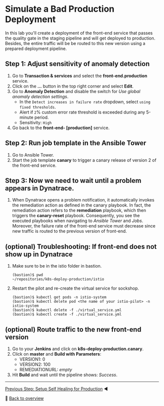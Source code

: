 # Simulate a Bad Production Deployment

In this lab you'll create a deployment of the front-end service that passes the quality gate in the staging pipeline and will get deployed to production. Besides, the entire traffic will be be routed to this new version using a prepared deployment pipeline. 
  
## Step 1: Adjust sensitivity of anomaly detection
1. Go to **Transaction & services** and select the **front-end.production** service.
1. Click on the **...** button in the top right corner and select **Edit**.
1. Go to **Anomaly Detection** and disable the switch for *Use global anomaly detection settings*.
    * In the `Detect increases in failure rate` dropdown, select `using fixed thresholds`.
    * Alert if `2`% custom error rate threshold is exceeded during any 5-minute period.
    * Sensitivity: `High`
1. Go back to the **front-end- [production]** service.

## Step 2: Run job template in the Ansible Tower
1. Go to Ansible Tower.
1. Start the job template **canary** to trigger a canary release of version 2 of the front-end service.

## Step 3: Now we need to wait until a problem appears in Dynatrace.
1. When Dynatrace opens a problem notification, it automatically invokes the remediation action as defined in the canary playbook. In fact, the remediation action refers to the **remediation** playbook, which then triggers the **canary-reset** playbook. Consequently, you see the executed playbooks when navigating to *Ansible Tower* and *Jobs*. Moreover, the failure rate of the front-end service must decrease since new traffic is routed to the previous version of front-end.

## (optional) Troubleshooting: If front-end does not show up in Dynatrace
1. Make sure to be in the istio folder in bastion.
    ```
    (bastion)$ pwd
    ~/repositories/k8s-deploy-production/istio
    ```
1. Restart the pilot and re-create the virtual service for sockshop.
   ```
   (bastion)$ kubectl get pods -n istio-system
   (bastion)$ kubectl delete pod <the name of your istio-pilot> -n istio-system
   (bastion)$ kubectl delete -f ./virtual_service.yml
   (bastion)$ kubectl create -f ./virtual_service.yml
   ```

## (optional) Route traffic to the new front-end version
1. Go to your **Jenkins** and click on **k8s-deploy-production.canary**.
1. Click on **master** and **Build with Parameters**:
    * VERSION1: 0
    * VERSION2: 100
    * REMEDIATIONURL: *empty*
1. Hit **Build** and wait until the pipeline shows: *Success*.


---
[Previous Step: Setup Self Healing for Production](../03_Setup_Self_Healing_for_Production) :arrow_backward:

:arrow_up_small: [Back to overview](../)
